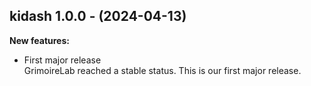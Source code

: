## kidash 1.0.0 - (2024-04-13)

**New features:**

 * First major release\
   GrimoireLab reached a stable status. This is our first major release.

